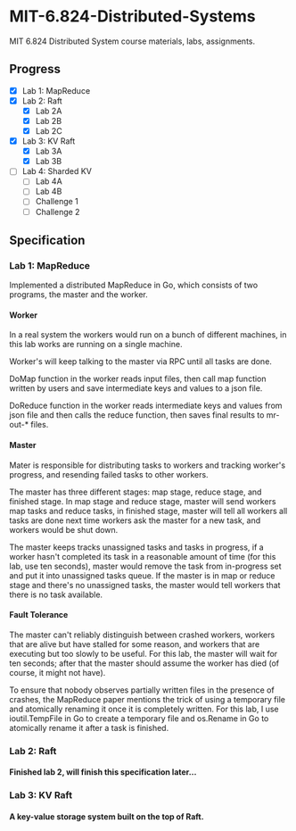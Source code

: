 # MIT-6.824-Distributed-Systems
MIT 6.824 Distributed System course materials, labs, assignments.

## Progress

- [x] Lab 1: MapReduce
- [X] Lab 2: Raft
    - [X] Lab 2A
    - [X] Lab 2B
    - [X] Lab 2C
- [X] Lab 3: KV Raft
    - [X] Lab 3A
    - [X] Lab 3B
- [ ] Lab 4: Sharded KV
    - [ ] Lab 4A
    - [ ] Lab 4B
    - [ ] Challenge 1
    - [ ] Challenge 2

## Specification

### Lab 1: MapReduce

Implemented a distributed MapReduce in Go, which consists of two programs, the master and the worker.

#### Worker

In a real system the workers would run on a bunch of different machines, in this lab works are running on a single machine. 

Worker's will keep talking to the master via RPC until all tasks are done.

DoMap function in the worker reads input files, then call map function written by users and save intermediate keys and values to a json file.

DoReduce function in the worker reads intermediate keys and values from json file and then calls the reduce function, then saves final results to mr-out-* files.

#### Master

Mater is responsible for distributing tasks to workers and tracking worker's progress, and resending failed tasks to other workers.

The master has three different stages: map stage, reduce stage, and finished stage. In map stage and reduce stage, master will send workers map tasks and reduce tasks, in finished stage, master will tell all workers all tasks are done next time workers ask the master for a new task, and workers would be shut down.

The master keeps tracks unassigned tasks and tasks in progress, if a worker hasn't completed its task in a reasonable amount of time (for this lab, use ten seconds), master would remove the task from in-progress set and put it into unassigned tasks queue. If the master is in map or reduce stage and there's no unassigned tasks, the master would tell workers that there is no task available.

#### Fault Tolerance

The master can't reliably distinguish between crashed workers, workers that are alive but have stalled for some reason, and workers that are executing but too slowly to be useful. For this lab, the master will wait for ten seconds; after that the master should assume the worker has died (of course, it might not have).

To ensure that nobody observes partially written files in the presence of crashes, the MapReduce paper mentions the trick of using a temporary file and atomically renaming it once it is completely written. For this lab, I use ioutil.TempFile in Go to create a temporary file and os.Rename in Go to atomically rename it after a task is finished.

### Lab 2: Raft

#### Finished lab 2, will finish this specification later...

### Lab 3: KV Raft

#### A key-value storage system built on the top of Raft.